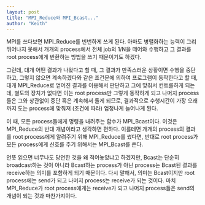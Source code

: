 ```yaml
---
layout: post
title: "MPI_Reduce와 MPI_Bcast..."
author: "Keith"
---
```


MPI를 쓰다보면 MPI_Reduce를 빈번하게 쓰게 된다. 아마도 병렬화하는 능력이 그리 뛰어나지 못해서 개개의 process에서 전체 job의 1/N을 떼어와 수행하고 그 결과를 root process에게 반환하는 방법을 쓰기 때문이기도 하겠다.

그런데, 대개 어떤 결과가 나왔다고 할 때, 그 결과가 만족스러운 상황이면 수행을 중단하고, 그렇지 않으면 계속하겠다와 같은 조건문에 의하여 프로그램이 동작한다고 할 때, 대개 MPI_Reduce로 얻어진 결과를 이용해서 판단하고 그에 맞춰서 컨트롤하게 되는데, 별도의 장치가 없다면 이는 root process만 그렇게 동작하게 되고 나머지 process들은 그와 상관없이 중단 혹은 계속해서 돌게 되므로, 결과적으로 수행시간이 가장 오래까지 도는 process에 맞춰져 (조건에 따라) 엄청나게 늘어나게 된다.

이 때, 모든 process들에게 명령을 내려주는 함수가 MPI_Bcast이다. 이것은 MPI_Reduce의 반대 개념이라고 생각하면 편하다. 이를테면 개개의 process의 결과를 root process에게 알려주기 위해 MPI_Reduce를 썼다면, 반대로 root process가 모든 process에게 신호를 주기 위해서는 MPI_Bcast를 쓴다.

언뜻 읽으면 너무나도 당연한 것을 왜 적어놓았냐고 하겠지만, Bcast는 단순히 broadcast하는 것이 아니라 Bcast하는 process가 아닌 process는 Bcast된 결과를 receive하는 의미를 포함하게 되기 때문이다. 다시 말해서, 의미는 Bcast이지만 root process에는 send가 되고 나머지 process는 receive가 되는 것이다. 마치 MPI_Reduce가 root process에게는 receive가 되고 나머지 process들은 send의 개념이 되는 것과 마찬가지이다.



